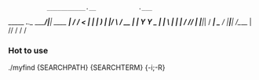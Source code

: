                ___________.__            .___
  _____ ___.__.\_   _____/|__| ____    __| _/
 /     <   |  | |    __)  |  |/    \  / __ | 
|  Y Y  \___  | |     \   |  |   |  \/ /_/ | 
|__|_|  / ____| \___  /   |__|___|  /\____ | 
      \/\/          \/            \/      \/ 

### Hot to use
./myfind {SEARCHPATH} {SEARCHTERM} {-i;-R}